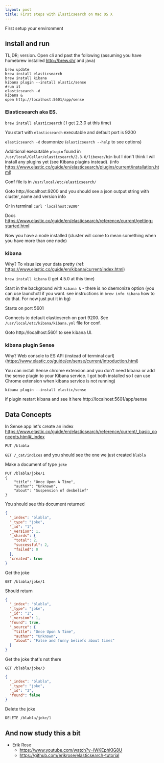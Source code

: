 ```yaml
---
layout: post
title: First steps with Elasticsearch on Mac OS X
---
```


First setup your environment

## install and run

TL;DR; version. Open cli and past the following (assuming you have homebrew installed http://brew.sh/ and java)

```shell
brew update
brew install elasticsearch
brew install kibana
kibana plugin --install elastic/sense
#run it
elasticsearch -d
kibana &
open http://localhost:5601/app/sense
```


### Elasticsearch aka ES.

`brew install elasticsearch` ( I get 2.3.0 at this time)

You start with `elasticsearch` executable and default port is 9200

`elasticsearch -d` deamonize (`elasticsearch --help` to see options)

Additional executable `plugin` found in `/usr/local/Cellar/elasticsearch/2.3.0/libexec/bin` but I don't think I will install any plugins yet (see Kibana plugins instead). (info https://www.elastic.co/guide/en/elasticsearch/plugins/current/installation.html)

Conf file is in `/usr/local/etc/elasticsearch/`

Goto http://localhost:9200 and you should see a json output string with cluster_name and version info

Or in terminal `curl 'localhost:9200'`

Docs https://www.elastic.co/guide/en/elasticsearch/reference/current/getting-started.html

Now you have a node installed (cluster will come to mean something when you have more than one node)


### kibana

Why? To visualize your data pretty (ref: https://www.elastic.co/guide/en/kibana/current/index.html)

`brew install kibana` (I get 4.5.0 at this time)

Start in the background with `kibana &` - there is no daemonize option (you can use launchctl if you want. see instructions in `brew info kibana` how to do that. For now just put it in bg)

Starts on port 5601

Connects to default elasticserch on port 9200. See `/usr/local/etc/kibana/kibana.yml` file for conf.

Goto http://localhost:5601 to see kibana UI.

### kibana plugin Sense

Why? Web console to ES API (instead of terminal curl) (https://www.elastic.co/guide/en/sense/current/introduction.html)

You can install Sense chrome extension and you don't need kibana or add the sense plugin to your Kibana service. I got both installed so I can use Chrome extension when kibana service is not running)

`kibana plugin --install elastic/sense`

if plugin restart kibana and see it here http://localhost:5601/app/sense


## Data Concepts

In Sense app let's create an index https://www.elastic.co/guide/en/elasticsearch/reference/current/_basic_concepts.html#_index

`PUT /blabla`

`GET /_cat/indices` and you should see the one we just created `blabla`

Make a document of type `joke`

```
PUT /blabla/joke/1
{
    "title": "Once Upon A Time",
    "author": "Unknown",
    "about": "Suspension of desbelief"
}
```

You should see this document returned

```json
{
  "_index": "blabla",
  "_type": "joke",
  "_id": "1",
  "_version": 1,
  "_shards": {
    "total": 2,
    "successful": 2,
    "failed": 0
  },
  "created": true
}
```

Get the joke

`GET /blabla/joke/1`

Should return

```json
{
  "_index": "blabla",
  "_type": "joke",
  "_id": "1",
  "_version": 1,
  "found": true,
  "_source": {
    "title": "Once Upon A Time",
    "author": "Unknown",
    "about": "False and funny beliefs about times"
  }
}
```


Get the joke that's not there

`GET /blabla/joke/3`

```json
{
  "_index": "blabla",
  "_type": "joke",
  "_id": "3",
  "found": false
}
```

Delete the joke

`DELETE /blabla/joke/1`


## And now study this a bit

- Erik Rose
  - https://www.youtube.com/watch?v=lWKEphKIG8U
  - https://github.com/erikrose/elasticsearch-tutorial
